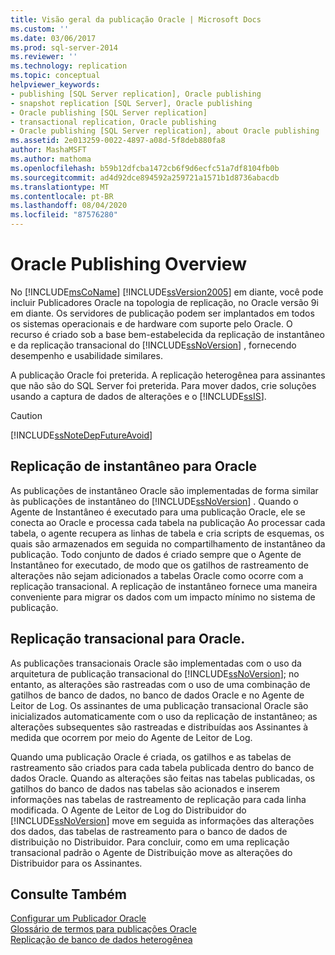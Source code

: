 ```yaml
---
title: Visão geral da publicação Oracle | Microsoft Docs
ms.custom: ''
ms.date: 03/06/2017
ms.prod: sql-server-2014
ms.reviewer: ''
ms.technology: replication
ms.topic: conceptual
helpviewer_keywords:
- publishing [SQL Server replication], Oracle publishing
- snapshot replication [SQL Server], Oracle publishing
- Oracle publishing [SQL Server replication]
- transactional replication, Oracle publishing
- Oracle publishing [SQL Server replication], about Oracle publishing
ms.assetid: 2e013259-0022-4897-a08d-5f8deb880fa8
author: MashaMSFT
ms.author: mathoma
ms.openlocfilehash: b59b12dfcba1472cb6f9d6ecfc51a7df8104fb0b
ms.sourcegitcommit: ad4d92dce894592a259721a1571b1d8736abacdb
ms.translationtype: MT
ms.contentlocale: pt-BR
ms.lasthandoff: 08/04/2020
ms.locfileid: "87576280"
---
```

# <a name="oracle-publishing-overview"></a>Oracle Publishing Overview
  No [!INCLUDE[msCoName](../../../includes/msconame-md.md)] [!INCLUDE[ssVersion2005](../../../includes/ssversion2005-md.md)] em diante, você pode incluir Publicadores Oracle na topologia de replicação, no Oracle versão 9i em diante. Os servidores de publicação podem ser implantados em todos os sistemas operacionais e de hardware com suporte pelo Oracle. O recurso é criado sob a base bem-estabelecida da replicação de instantâneo e da replicação transacional do [!INCLUDE[ssNoVersion](../../../includes/ssnoversion-md.md)] , fornecendo desempenho e usabilidade similares.  
  
 A publicação Oracle foi preterida. A replicação heterogênea para assinantes que não são do SQL Server foi preterida. Para mover dados, crie soluções usando a captura de dados de alterações e o [!INCLUDE[ssIS](../../../includes/ssis-md.md)].  
  
> [!CAUTION]  
>  [!INCLUDE[ssNoteDepFutureAvoid](../../../includes/ssnotedepfutureavoid-md.md)]  
  
## <a name="snapshot-replication-for-oracle"></a>Replicação de instantâneo para Oracle  
 As publicações de instantâneo Oracle são implementadas de forma similar às publicações de instantâneo do [!INCLUDE[ssNoVersion](../../../includes/ssnoversion-md.md)] . Quando o Agente de Instantâneo é executado para uma publicação Oracle, ele se conecta ao Oracle e processa cada tabela na publicação Ao processar cada tabela, o agente recupera as linhas de tabela e cria scripts de esquemas, os quais são armazenados em seguida no compartilhamento de instantâneo da publicação. Todo conjunto de dados é criado sempre que o Agente de Instantâneo for executado, de modo que os gatilhos de rastreamento de alterações não sejam adicionados a tabelas Oracle como ocorre com a replicação transacional. A replicação de instantâneo fornece uma maneira conveniente para migrar os dados com um impacto mínimo no sistema de publicação.  
  
## <a name="transactional-replication-for-oracle"></a>Replicação transacional para Oracle.  
 As publicações transacionais Oracle são implementadas com o uso da arquitetura de publicação transacional do [!INCLUDE[ssNoVersion](../../../includes/ssnoversion-md.md)]; no entanto, as alterações são rastreadas com o uso de uma combinação de gatilhos de banco de dados, no banco de dados Oracle e no Agente de Leitor de Log. Os assinantes de uma publicação transacional Oracle são inicializados automaticamente com o uso da replicação de instantâneo; as alterações subsequentes são rastreadas e distribuídas aos Assinantes à medida que ocorrem por meio do Agente de Leitor de Log.  
  
 Quando uma publicação Oracle é criada, os gatilhos e as tabelas de rastreamento são criados para cada tabela publicada dentro do banco de dados Oracle. Quando as alterações são feitas nas tabelas publicadas, os gatilhos do banco de dados nas tabelas são acionados e inserem informações nas tabelas de rastreamento de replicação para cada linha modificada. O Agente de Leitor de Log do Distribuidor do [!INCLUDE[ssNoVersion](../../../includes/ssnoversion-md.md)] move em seguida as informações das alterações dos dados, das tabelas de rastreamento para o banco de dados de distribuição no Distribuidor. Para concluir, como em uma replicação transacional padrão o Agente de Distribuição move as alterações do Distribuidor para os Assinantes.  
  
## <a name="see-also"></a>Consulte Também  
 [Configurar um Publicador Oracle](configure-an-oracle-publisher.md)   
 [Glossário de termos para publicações Oracle](glossary-of-terms-for-oracle-publishing.md)   
 [Replicação de banco de dados heterogênea](heterogeneous-database-replication.md)  
  
  
